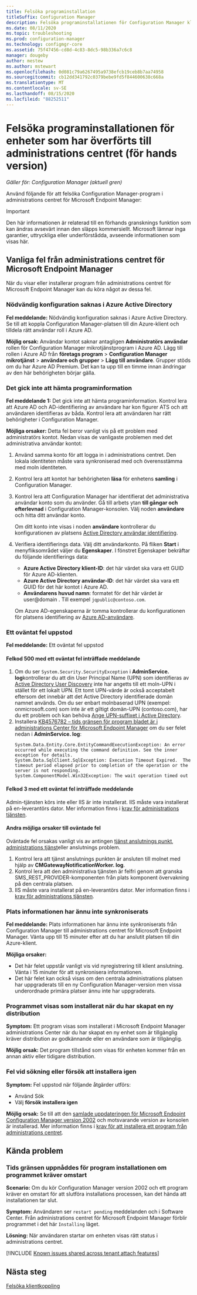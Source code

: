 ```yaml
---
title: Felsöka programinstallation
titleSuffix: Configuration Manager
description: Felsöka programinstallationen för Configuration Manager klient anslutning
ms.date: 08/11/2020
ms.topic: troubleshooting
ms.prod: configuration-manager
ms.technology: configmgr-core
ms.assetid: 75f47456-cd8d-4c83-8dc5-98b336a7c6c8
manager: dougeby
author: mestew
ms.author: mstewart
ms.openlocfilehash: 0d081c79a6267495a9738efcb19ceb8b7aa74958
ms.sourcegitcommit: cb12dd341792c0379bebe9fd5f844600638c668a
ms.translationtype: MT
ms.contentlocale: sv-SE
ms.lasthandoff: 08/15/2020
ms.locfileid: "88252511"
---
```

# <a name="troubleshoot-application-installation-for-devices-uploaded-to-the-admin-center-preview"></a>Felsöka programinstallationen för enheter som har överförts till administrations centret (för hands version)
<!--6374854, 6521921-->
*Gäller för: Configuration Manager (aktuell gren)*

Använd följande för att felsöka Configuration Manager-program i administrations centret för Microsoft Endpoint Manager:

> [!Important]
> Den här informationen är relaterad till en förhands gransknings funktion som kan ändras avsevärt innan den släpps kommersiellt. Microsoft lämnar inga garantier, uttryckliga eller underförstådda, avseende informationen som visas här.

## <a name="common-errors-from-the-microsoft-endpoint-manager-admin-center"></a>Vanliga fel från administrations centret för Microsoft Endpoint Manager

När du visar eller installerar program från administrations centret för Microsoft Endpoint Manager kan du köra något av dessa fel.  

### <a name="the-necessary-configuration-is-missing-in-azure-active-directory"></a><a name="bkmk_aad"></a> Nödvändig konfiguration saknas i Azure Active Directory

**Fel meddelande:** Nödvändig konfiguration saknas i Azure Active Directory. Se till att koppla Configuration Manager-platsen till din Azure-klient och tilldela rätt användar roll i Azure AD.

**Möjlig orsak:** Användar kontot saknar antagligen **Administratörs användar** rollen för Configuration Manager mikrotjänstprogram i Azure AD. Lägg till rollen i Azure AD från **företags program**  >  **Configuration Manager mikrotjänst**  >  **användare och grupper**  >  **Lägg till användare**. Grupper stöds om du har Azure AD Premium. Det kan ta upp till en timme innan ändringar av den här behörigheten börjar gälla.

### <a name="unable-to-get-application-information"></a><a name="bkmk_noinfo"></a> Det gick inte att hämta programinformation

**Fel meddelande 1:** Det gick inte att hämta programinformation. Kontrol lera att Azure AD och AD-identifiering av användare har kon figurer ATS och att användaren identifieras av båda. Kontrol lera att användaren har rätt behörigheter i Configuration Manager.

**Möjliga orsaker:** Detta fel beror vanligt vis på ett problem med administratörs kontot. Nedan visas de vanligaste problemen med det administrativa användar kontot:

1. Använd samma konto för att logga in i administrations centret. Den lokala identiteten måste vara synkroniserad med och överensstämma med moln identiteten.
1. Kontrol lera att kontot har behörigheten **läsa** för enhetens **samling** i Configuration Manager.
1. Kontrol lera att Configuration Manager har identifierat det administrativa användar konto som du använder. Gå till arbets ytan **till gångar och efterlevnad** i Configuration Manager-konsolen. Välj noden **användare** och hitta ditt användar konto.

    Om ditt konto inte visas i noden **användare** kontrollerar du konfigurationen av platsens [Active Directory användar identifiering](../core/servers/deploy/configure/about-discovery-methods.md#bkmk_aboutUser).

1. Verifiera identifierings data. Välj ditt användarkonto. På fliken **Start** i menyfliksområdet väljer du **Egenskaper**. I fönstret Egenskaper bekräftar du följande identifierings data:

    - **Azure Active Directory klient-ID**: det här värdet ska vara ett GUID för Azure AD-klienten.
    - **Azure Active Directory användar-ID**: det här värdet ska vara ett GUID för det här kontot i Azure AD.
    - **Användarens huvud namn**: formatet för det här värdet är user@domain . Till exempel `jqpublic@contoso.com`.

    Om Azure AD-egenskaperna är tomma kontrollerar du konfigurationen för platsens identifiering av [Azure AD-användare](../core/servers/deploy/configure/about-discovery-methods.md#azureaddisc).

### <a name="unexpected-error-occurred"></a><a name="bkmk_1603"></a> Ett oväntat fel uppstod

**Fel meddelande:** Ett oväntat fel uppstod

#### <a name="error-code-500-with-an-unexpected-error-occurred-message"></a>Felkod 500 med ett oväntat fel inträffade meddelande

1. Om du ser `System.Security.SecurityException` i **AdminService. log**kontrollerar du att din User Principal Name (UPN) som identifieras av [Active Directory User Discovery](../core/servers/deploy/configure/about-discovery-methods.md#bkmk_aboutUser) inte har angetts till ett moln-UPN i stället för ett lokalt UPN. Ett tomt UPN-värde är också acceptabelt eftersom det innebär att det Active Directory identifierade domän namnet används. Om du ser enbart molnbaserad UPN (exempel: onmicrosoft.com) som inte är ett giltigt domän-UPN (contoso.com), har du ett problem och kan behöva [Ange UPN-suffixet i Active Directory](https://docs.microsoft.com/office365/enterprise/prepare-a-non-routable-domain-for-directory-synchronization#add-upn-suffixes-and-update-your-users-to-them).
1. Installera [KB4576782 – tids gränsen för program bladet är i administrations Center för Microsoft Endpoint Manager](https://support.microsoft.com/help/4576782) om du ser felet nedan i **AdminService. log**:
   ```log 
   System.Data.Entity.Core.EntityCommandExecutionException: An error occurred while executing the command definition. See the inner exception for details.
   System.Data.SqlClient.SqlException: Execution Timeout Expired.  The timeout period elapsed prior to completion of the operation or the server is not responding.
   System.ComponentModel.Win32Exception: The wait operation timed out
   ```

#### <a name="error-code-3-with-an-unexpected-error-occurred-message"></a>Felkod 3 med ett oväntat fel inträffade meddelande

Admin-tjänsten körs inte eller IIS är inte installerat. IIS måste vara installerat på en-leverantörs dator. Mer information finns i [krav för administrations tjänsten](../develop/adminservice/overview.md#prerequisites).

#### <a name="other-possible-causes-of-unexpected-errors"></a>Andra möjliga orsaker till oväntade fel

Oväntade fel orsakas vanligt vis av antingen [tjänst anslutnings punkt](../core/servers/deploy/configure/about-the-service-connection-point.md), [administrations tjänst](../develop/adminservice/overview.md)eller anslutnings problem.

1. Kontrol lera att tjänst anslutnings punkten är ansluten till molnet med hjälp av **CMGatewayNotificationWorker. log**.
1. Kontrol lera att den administrativa tjänsten är felfri genom att granska SMS_REST_PROVIDER-komponenten från plats komponent övervakning på den centrala platsen.
1. IIS måste vara installerat på en-leverantörs dator. Mer information finns i [krav för administrations tjänsten](../develop/adminservice/overview.md#prerequisites).


### <a name="the-site-information-hasnt-yet-synchronized"></a><a name="bkmk_sync"></a> Plats informationen har ännu inte synkroniserats

**Fel meddelande:** Plats informationen har ännu inte synkroniserats från Configuration Manager till administrations centret för Microsoft Endpoint Manager. Vänta upp till 15 minuter efter att du har anslutit platsen till din Azure-klient.

**Möjliga orsaker:**
- Det här felet uppstår vanligt vis vid nyregistrering till klient anslutning. Vänta i 15 minuter för att synkronisera informationen.
- Det här felet kan också visas om den centrala administrations platsen har uppgraderats till en ny Configuration Manager-version men vissa underordnade primära platser ännu inte har uppgraderats.

### <a name="application-shows-as-installed-after-creating-a-new-deployment"></a><a name="bkmk_installed"></a> Programmet visas som installerat när du har skapat en ny distribution

**Symptom:** Ett program visas som installerat i Microsoft Endpoint Manager administrations Center när du har skapat en ny enhet som är tillgänglig kräver distribution av godkännande eller en användare som är tillgänglig.

**Möjlig orsak:** Det program tillstånd som visas för enheten kommer från en annan aktiv eller tidigare distribution.

### <a name="errors-when-searching-or-retrying-an-installation"></a><a name="bkmk_hfru"></a> Fel vid sökning eller försök att installera igen

**Symptom:** Fel uppstod när följande åtgärder utförs:
- Använd Sök
- Välj **försök installera igen**

**Möjlig orsak:**  Se till att den [samlade uppdateringen för Microsoft Endpoint Configuration Manager version 2002](https://support.microsoft.com/help/4560496/) och motsvarande version av konsolen är installerad. Mer information finns i [krav för att installera ett program från administrations centret](applications.md#prerequisites).

## <a name="known-issues"></a>Kända problem

### <a name="application-installation-times-out-if-application-requires-restart"></a>Tids gränsen uppnåddes för program installationen om programmet kräver omstart

**Scenario:** Om du kör Configuration Manager version 2002 och ett program kräver en omstart för att slutföra installations processen, kan det hända att installationen tar slut.

**Symptom:** Användaren ser `restart pending` meddelanden och i Software Center. Från administrations centret för Microsoft Endpoint Manager förblir programmet i det här `Installing` läget.  

**Lösning:** När användaren startar om enheten visas rätt status i administrations centret.

[!INCLUDE [Known issues shared across tenant attach features](includes/known-issues-shared.md)]


## <a name="next-steps"></a>Nästa steg

[Felsöka klientkoppling](troubleshoot.md)
